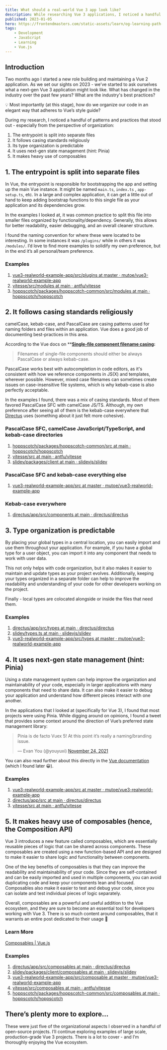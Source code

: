 ```yaml
---
title: What should a real-world Vue 3 app look like?
description: While researching Vue 3 applications, I noticed a handful of interesting patterns.
published: 2023-01-05
hero: https://frontendmasters.com/static-assets/learn/og-learning-path-vue.jpg
tags:
    - Development
    - JavaScript
    - Learning
    - Vue.js
---
```


## Introduction

Two months ago I started a new role building and maintaining a Vue 2 application. As we set our sights on 2023 - we’ve started to ask ourselves what a next-gen Vue 3 application might look like. What has changed in the industry over the past few years? What are the industry's best practices?

<aside>
💡 Most importantly (at this stage), how do we organize our code in an elegant way that adheres to Vue’s style guide?
</aside>

During my research, I noticed a handful of patterns and practices that stood out - especially from the perspective of organization:

1. The entrypoint is split into separate files
2. It follows casing standards religiously
3. Its type organization is predictable
4. It uses next-gen state management (hint: Pinia)
5. It makes heavy use of composables

## 1. The entrypoint is split into separate files

In Vue, the entrypoint is responsible for bootstrapping the app and setting up the main Vue instance. It might be named `main.ts`, `index.ts` , `app-setup.ts`, etc. In a large and complex application, it can get a little out of hand to keep adding bootstrap functions to this single file as your application and its dependencies grow.

In the examples I looked at, it was common practice to split this file into smaller files organized by functionality/dependency. Generally, this allows for better readability, easier debugging, and an overall cleaner structure.

I found the naming convention for where these were located to be interesting. In some instances it was `/plugins/` while in others it was `/modules/`. I’d love to find more examples to solidify my own preference, but in the end it’s all personal/team preference.

### Examples

1. [vue3-realworld-example-app/src/plugins at master · mutoe/vue3-realworld-example-app](https://github.com/mutoe/vue3-realworld-example-app/tree/master/src/plugins)
2. [vitesse/src/modules at main · antfu/vitesse](https://github.com/antfu/vitesse/tree/main/src/modules)
3. [hoppscotch/packages/hoppscotch-common/src/modules at main · hoppscotch/hoppscotch](https://github.com/hoppscotch/hoppscotch/tree/main/packages/hoppscotch-common/src/modules)

## 2.  It follows casing standards religiously

camelCase, kebab-case, and PascalCase are casing patterns used for naming folders and files within an application. Vue does a good job of documenting best-practices in this area.

According to the Vue docs on ****[Single-file component filename casing](https://vuejs.org/style-guide/rules-strongly-recommended.html#single-file-component-filename-casing):**

> Filenames of single-file components should either be always PascalCase or always kebab-case.

PascalCase works best with autocompletion in code editors, as it's consistent with how we reference components in JS(X) and templates, wherever possible. However, mixed case filenames can sometimes create issues on case-insensitive file systems, which is why kebab-case is also perfectly acceptable.
> 

In the examples I found, there was a mix of casing standards. Most of them favored PascalCase SFC with camelCase JS/TS. Although, my own preference after seeing all of them is the kebab-case everywhere that [Directus](https://github.com/directus/directus/tree/main/app/src/components) uses (something about it just felt more cohesive).

### PascalCase SFC, camelCase JavaScript/TypeScript, and kebab-case directories

1. [hoppscotch/packages/hoppscotch-common/src at main · hoppscotch/hoppscotch](https://github.com/hoppscotch/hoppscotch/tree/main/packages/hoppscotch-common/src)
2. [vitesse/src at main · antfu/vitesse](https://github.com/antfu/vitesse/tree/main/src)
3. [slidev/packages/client at main · slidevjs/slidev](https://github.com/slidevjs/slidev/tree/main/packages/client)

### PascalCase SFC and kebab-case everything else

1. [vue3-realworld-example-app/src at master · mutoe/vue3-realworld-example-app](https://github.com/mutoe/vue3-realworld-example-app/tree/master/src)

### Kebab-case everywhere

1. [directus/app/src/components at main · directus/directus](https://github.com/directus/directus/tree/main/app/src/components)

## 3. Type organization is predictable

By placing your global types in a central location, you can easily import and use them throughout your application. For example, if you have a global type for a user object, you can import it into any component that needs to work with user data.

This not only helps with code organization, but it also makes it easier to maintain and update types as your project evolves. Additionally, keeping your types organized in a separate folder can help to improve the readability and understanding of your code for other developers working on the project.

Finally - local types are colocated alongside or inside the files that need them.

### Examples

1. [directus/app/src/types at main · directus/directus](https://github.com/directus/directus/tree/main/app/src/types)
2. [slidev/types.ts at main · slidevjs/slidev](https://github.com/slidevjs/slidev/blob/main/packages/client/internals/types.ts)
3. [vue3-realworld-example-app/src/types at master · mutoe/vue3-realworld-example-app](https://github.com/mutoe/vue3-realworld-example-app/tree/master/src/types)

## 4. It uses next-gen state management (hint: Pinia)

Using a state management system can help improve the organization and maintainability of your code, especially in larger applications with many components that need to share data. It can also make it easier to debug your application and understand how different pieces interact with one another.

In the applications that I looked at (specifically for Vue 3), I found that most projects were using Pinia. While digging around on opinions, I found a tweet that provides some context around the direction of Vue’s preferred state management library:

<blockquote class="twitter-tweet"><p lang="en" dir="ltr">Pinia is de facto Vuex 5! At this point it’s really a naming/branding issue.</p>&mdash; Evan You (@youyuxi) <a href="https://twitter.com/youyuxi/status/1463429442076745730?ref_src=twsrc%5Etfw">November 24, 2021</a></blockquote> <script async src="https://platform.twitter.com/widgets.js" charset="utf-8"></script>

You can also read further about this directly in the [Vue documentation](https://vuejs.org/guide/scaling-up/state-management.html#pinia) (which I found later 😀).

### Examples

1. [vue3-realworld-example-app/src at master · mutoe/vue3-realworld-example-app](https://github.com/mutoe/vue3-realworld-example-app/tree/master/src)
2. [directus/app/src at main · directus/directus](https://github.com/directus/directus/tree/main/app/src)
3. [vitesse/src at main · antfu/vitesse](https://github.com/antfu/vitesse/tree/main/src)

## 5. It makes heavy use of composables (hence, the Composition API)

Vue 3 introduces a new feature called composables, which are essentially reusable pieces of logic that can be shared across components. These composables are created using a new function-based API and are designed to make it easier to share logic and functionality between components.

One of the key benefits of composables is that they can improve the readability and maintainability of your code. Since they are self-contained and can be easily imported and used in multiple components, you can avoid duplicating code and keep your components lean and focused. Composables also make it easier to test and debug your code, since you can isolate and test individual pieces of logic separately.

Overall, composables are a powerful and useful addition to the Vue ecosystem, and they are sure to become an essential tool for developers working with Vue 3. There is so much content around composables, that it warrants an entire post dedicated to their usage 🎉

### Learn More

[Composables | Vue.js](https://vuejs.org/guide/reusability/composables.html#conventions-and-best-practices)

### Examples

1. [directus/app/src/composables at main · directus/directus](https://github.com/directus/directus/tree/main/app/src/composables)
2. [slidev/packages/client/composables at main · slidevjs/slidev](https://github.com/slidevjs/slidev/tree/main/packages/client/composables)
3. [vue3-realworld-example-app/src/composable at master · mutoe/vue3-realworld-example-app](https://github.com/mutoe/vue3-realworld-example-app/tree/master/src/composable)
4. [vitesse/src/composables at main · antfu/vitesse](https://github.com/antfu/vitesse/tree/main/src/composables)
5. [hoppscotch/packages/hoppscotch-common/src/composables at main · hoppscotch/hoppscotch](https://github.com/hoppscotch/hoppscotch/tree/main/packages/hoppscotch-common/src/composables)

## There’s plenty more to explore…

These were just five of the organizational aspects I observed in a handful of open-source projects. I’ll continue exploring examples of large scale, production-grade Vue 3 projects. There is a lot to cover - and I’m thoroughly enjoying the Vue ecosystem.